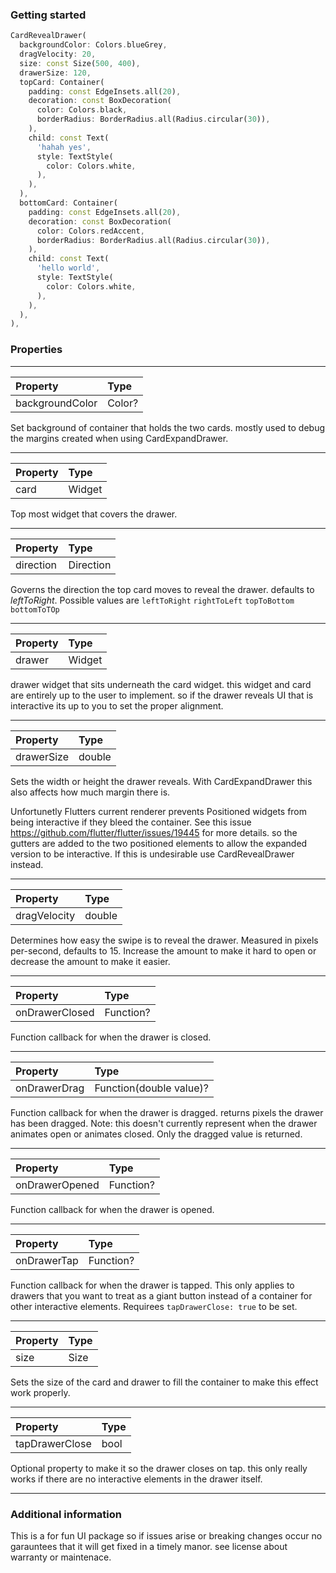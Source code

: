 ### Getting started

```dart
CardRevealDrawer(
  backgroundColor: Colors.blueGrey,
  dragVelocity: 20,
  size: const Size(500, 400),
  drawerSize: 120,
  topCard: Container(
    padding: const EdgeInsets.all(20),
    decoration: const BoxDecoration(
      color: Colors.black,
      borderRadius: BorderRadius.all(Radius.circular(30)),
    ),
    child: const Text(
      'hahah yes',
      style: TextStyle(
        color: Colors.white,
      ),
    ),
  ),
  bottomCard: Container(
    padding: const EdgeInsets.all(20),
    decoration: const BoxDecoration(
      color: Colors.redAccent,
      borderRadius: BorderRadius.all(Radius.circular(30)),
    ),
    child: const Text(
      'hello world',
      style: TextStyle(
        color: Colors.white,
      ),
    ),
  ),
),
```
### Properties

---

| Property | Type |
| :-- | :-- |
| backgroundColor | Color? | 

Set background of container that holds the two cards. mostly used to debug the margins created when using CardExpandDrawer.

---

| Property | Type |
| :-- | :-- |
| card | Widget | 

Top most widget that covers the drawer. 

---

| Property | Type |
| :-- | :-- |
| direction | Direction | 

Governs the direction the top card moves to reveal the drawer. defaults to *leftToRight*. Possible values are `leftToRight` `rightToLeft` `topToBottom` `bottomToTOp`

---

| Property | Type |
| :-- | :-- |
| drawer | Widget | 

drawer widget that sits underneath the card widget. this widget and card are entirely up to the user to implement. so if the drawer reveals UI that is interactive its up to you to set the proper alignment.

---

| Property | Type |
| :-- | :-- |
| drawerSize | double | 

Sets the width or height the drawer reveals. With CardExpandDrawer this also affects how much margin there is. 

Unfortunetly Flutters current renderer prevents Positioned widgets from being interactive if they bleed the container. 
See this issue https://github.com/flutter/flutter/issues/19445 for more details. so the gutters are added to the two positioned elements to allow the expanded version to be interactive. If this is undesirable use CardRevealDrawer instead.  


---

| Property | Type |
| :-- | :-- |
| dragVelocity | double | 

Determines how easy the swipe is to reveal the drawer. Measured in pixels per-second, defaults to 15. Increase the amount to make it hard to open or decrease the amount to make it easier.

---

| Property | Type |
| :-- | :-- |
| onDrawerClosed | Function? | 

Function callback for when the drawer is closed.

---

| Property | Type |
| :-- | :-- |
| onDrawerDrag | Function(double value)? | 

Function callback for when the drawer is dragged. returns pixels the drawer has been dragged. Note: this doesn't currently represent when the drawer animates open or animates closed. Only the dragged value is returned.

---

| Property | Type |
| :-- | :-- |
| onDrawerOpened | Function? | 

Function callback for when the drawer is opened.

---

| Property | Type |
| :-- | :-- |
| onDrawerTap | Function? | 

Function callback for when the drawer is tapped. This only applies to drawers that you want to treat as a giant button instead of a container for other interactive elements. Requirees `tapDrawerClose: true` to be set.  

---

| Property | Type |
| :-- | :-- |
| size | Size |

Sets the size of the card and drawer to fill the container to make this effect work properly. 

---

| Property | Type |
| :-- | :-- |
| tapDrawerClose | bool |

Optional property to make it so the drawer closes on tap. this only really works if there are no interactive elements in the drawer itself. 

---

### Additional information

This is a for fun UI package so if issues arise or breaking changes occur no garauntees that it will get fixed in a timely manor. see license about warranty or maintenace. 

